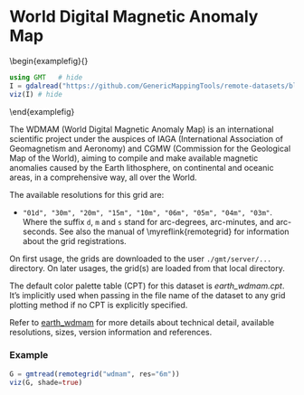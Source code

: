 # World Digital Magnetic Anomaly Map

\begin{examplefig}{}
```julia
using GMT	# hide
I = gdalread("https://github.com/GenericMappingTools/remote-datasets/blob/main/docs/_static/GMT_earth_wdmam.jpg?raw=true"); # hide
viz(I) # hide
```
\end{examplefig}

The WDMAM (World Digital Magnetic Anomaly Map) is an international scientific project under the auspices of IAGA
(International Association of Geomagnetism and Aeronomy) and CGMW (Commission for the Geological Map of the World),
aiming to compile and make available magnetic anomalies caused by the Earth lithosphere, on continental and oceanic
areas, in a comprehensive way, all over the World.  

The available resolutions for this grid are:
- `"01d", "30m", "20m", "15m", "10m", "06m", "05m", "04m", "03m"`. Where
  the suffix `d`, `m` and `s` stand for arc-degrees, arc-minutes, and arc-seconds. See also the manual
  of \myreflink{remotegrid} for information about the grid registrations.

On first usage, the grids are downloaded to the user `./gmt/server/...` directory. On later usages,
the grid(s) are loaded from that local directory.

The default color palette table (CPT) for this dataset is _earth_wdmam.cpt_. It’s implicitly used when passing in the
file name of the dataset to any grid plotting method if no CPT is explicitly specified.

Refer to [earth_wdmam](https://www.generic-mapping-tools.org/remote-datasets/earth-wdmam.html) for more details
about technical detail, available resolutions, sizes, version information and references.

### Example

```julia
G = gmtread(remotegrid("wdmam", res="6m"))
viz(G, shade=true)
```
